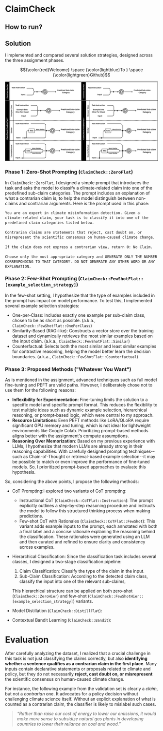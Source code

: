 # ClaimCheck


## How to run?

## Solution

I implemented and compared several solution strategies, designed across the three assignment phases. 


$${\color{red}Welcome} \space {\color{lightblue}To } \space {\color{lightgreen}Github}$$

<img src="https://github.com/ShirinTahmasebi/ClaimCheck/blob/main/claimcheck_2.png" alt="ClaimCheck (Phase 1 and Phase 2)" width="1000"/>


### Phase 1: Zero-Shot Prompting (`ClaimCheck::ZeroFlat`)

In `ClaimCheck::ZeroFlat`, I designed a simple prompt that introduces the task and asks the model to classify a climate-related claim into one of the predefined sub-claim categories. The prompt includes an explanation of what a contrarian claim is, to help the model distinguish between non-claims and  contrarian arguments. Here is the prompt used in this phase:

```text
You are an expert in climate misinformation detection. Given a climate-related claim, your task is to classify it into one of the predefined claim categories listed below.

Contrarian claims are statements that reject, cast doubt on, or misrepresent the scientific consensus on human-caused climate change.

If the claim does not express a contrarian view, return 0: No Claim.

Choose only the most appropriate category and GENERATE ONLY THE NUMBER CORRESPONDING TO THAT CATEGORY. DO NOT GENERATE ANY OTHER WORD OR ANY EXPLANATION.
```

### Phase 2: Few-Shot Prompting (`ClaimCheck::FewShotFlat::[example_selection_strategy]`)

In the few-shot setting, I hypothesize that the type of examples included in the prompt has impact on model performance. To test this, I implemented several example selection strategies:
* One-per-Class: Includes exactly one example per sub-claim class, chosen to be as short as possible. (a.k.a., `ClaimCheck::FewShotFlat::OnePerClass`)
* Similarity-Based (RAG-like): Constructs a vector store over the training dataset and dynamically retrieves the most similar examples based on the input claim. (a.k.a., `ClaimCheck::FewShotFlat::Similar`)
* Counterfactual: Selects both the most similar and least similar examples for contrastive reasoning, helping the model better learn the decision boundaries. (a.k.a., `ClaimCheck::FewShotFlat::Counterfactual`)


### Phase 3: Proposed Methods ("Whatever You Want")

As is mentioned in the assignment, advanced techniques such as full model fine-tuning and PEFT are valid paths. However, I deliberately chose not to use them for the following reasons:
* **Inflexibility for Experimentation**: Fine-tuning limits the solution to a specific model and specific prompt format. This reduces the flexibility to test multiple ideas such as dynamic example selection, hierarchical reasoning, or prompt-based logic, which were central to my approach.
* **Resource Limitations**: Even PEFT methods like LoRA/QLoRA require significant GPU memory and tuning, which is not ideal for lightweight environments like Google Colab. Prioritizing prompt-based methods aligns better with the assignment's compute assumptions.
* **Reasoning Over Memorization**: Based on my previous experience with LLMs, I hypothesize that modern LLMs are already strong in their reasoning capabilities. With carefully designed prompting techniques--such as Chain-of-Thought or retrieval-based example selection--it may be possible to match or even improve the performance of fine-tuned models. So, I prioritized prompt-based approaches to evaluate this hypothesis.


So, considering the above points, I propose the following methods:
* CoT Prompting:I explored two variants of CoT prompting:
  * Instructional CoT (`ClaimCheck::CoTFlat::Instruction`): The prompt explicitly outlines a step-by-step reasoning procedure and instructs the model to follow this structured thinking process when making predictions.
  * Few-shot CoT with Rationales (`ClaimCheck::CoTFlat::FewShot`): This variant adds example inputs to the prompt, each annotated with both a final label and a concise rationale explaining the reasoning behind the classification. These rationales were generated using an LLM and then curated and refined to ensure clarity and consistency across examples.

* Hierarchical Classification: Since the classification task includes several classes, I designed a two-stage classification pipeline:
  1. Claim Classification: Classify the type of the claim in the input.
  2. Sub-Claim Classification: According to the detected claim class, classify the input into one of the relevant sub-claims,

  This hierarchical structure can be applied on both zero-shot (`ClaimCheck::ZeroHier`) and few-shot (`ClaimCheck::FewShotHier::[example_selection_strategy]`) variants.

* Model Distillation (`ClaimCheck::DistillFlat`):
* Contextual Bandit Learning (`ClaimCheck::Bandit`):


# Evaluation

After carefully analyzing the dataset, I realized that a crucial challenge in this task is not just classifying the claims correctly, but also **identifying whether a sentence qualifies as a contrarian claim in the first place**. Many inputs contain declarative statements or proposals related to climate and policy, but they do not necessarily **reject, cast doubt on, or misrepresent** the scientific consensus on human-caused climate change.

For instance, the following example from the validation set is clearly a *claim*, but not a *contrarian* one. It advocates for a policy decision without challenging climate science itself. Without an explicit explanation of what is counted as a contrarian claim, the classifier is likely to mislabel such cases.


> *“Rather than raise our cost of energy to lower our emissions, it would make more sense to subsidize natural gas plants in developing countries to lower their reliance on coal and wood.”*




